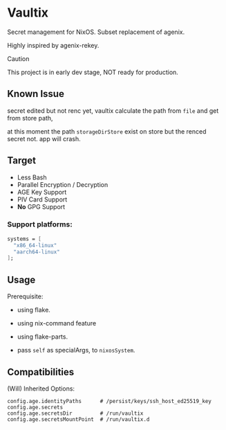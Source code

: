 # Vaultix

Secret management for NixOS. Subset replacement of agenix.

Highly inspired by agenix-rekey.

> [!CAUTION]
> This project is in early dev stage, NOT ready for production.

## Known Issue

secret edited but not renc yet, vaultix calculate the path from `file` and get from store path,

at this moment the path `storageDirStore` exist on store but the renced secret not. app will crash.

## Target

+ Less Bash
+ Parallel Encryption / Decryption
+ AGE Key Support
+ PIV Card Support
+ **No** GPG Support

### Support platforms:

```nix
systems = [
  "x86_64-linux"
  "aarch64-linux"
];
```

## Usage

Prerequisite:

+ using flake.

+ using nix-command feature

+ using flake-parts.

+ pass `self` as specialArgs, to `nixosSystem`.


## Compatibilities

(Will) Inherited Options:

```
config.age.identityPaths      # /persist/keys/ssh_host_ed25519_key
config.age.secrets
config.age.secretsDir         # /run/vaultix
config.age.secretsMountPoint  # /run/vaultix.d
```
